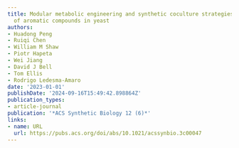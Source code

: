 ```yaml
---
title: Modular metabolic engineering and synthetic coculture strategies for the production
  of aromatic compounds in yeast
authors:
- Huadong Peng
- Ruiqi Chen
- William M Shaw
- Piotr Hapeta
- Wei Jiang
- David J Bell
- Tom Ellis
- Rodrigo Ledesma-Amaro
date: '2023-01-01'
publishDate: '2024-09-16T15:49:42.898864Z'
publication_types:
- article-journal
publication: '*ACS Synthetic Biology 12 (6)*'
links:
- name: URL
  url: https://pubs.acs.org/doi/abs/10.1021/acssynbio.3c00047
---
```


